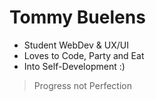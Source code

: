 # Tommy Buelens

- Student WebDev & UX/UI
- Loves to Code, Party and Eat
- Into Self-Development :)

> Progress not Perfection